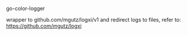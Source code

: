 go-color-logger

wrapper to github.com/mgutz/logxi/v1 and redirect logs to files, refer to: https://github.com/mgutz/logxi